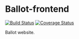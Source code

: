# Ballot-frontend

[![Build Status](https://travis-ci.org/b1f6c1c4/ballot.svg?branch=frontend)](https://travis-ci.org/b1f6c1c4/ballot)
[![Coverage Status](https://coveralls.io/repos/github/b1f6c1c4/ballot/badge.svg?branch=frontend)](https://coveralls.io/github/b1f6c1c4/ballot?branch=frontend)

Ballot website.
